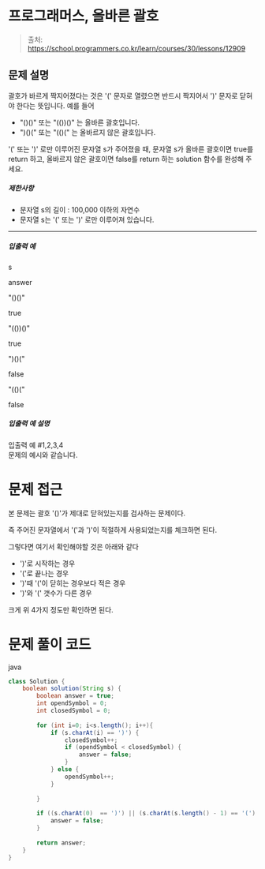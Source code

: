 # 프로그래머스, 올바른 괄호

> 출처: https://school.programmers.co.kr/learn/courses/30/lessons/12909

## 문제 설명

괄호가 바르게 짝지어졌다는 것은 '(' 문자로 열렸으면 반드시 짝지어서 ')' 문자로 닫혀야 한다는 뜻입니다. 예를 들어

*   "()()" 또는 "(())()" 는 올바른 괄호입니다.
*   ")()(" 또는 "(()(" 는 올바르지 않은 괄호입니다.

'(' 또는 ')' 로만 이루어진 문자열 s가 주어졌을 때, 문자열 s가 올바른 괄호이면 true를 return 하고, 올바르지 않은 괄호이면 false를 return 하는 solution 함수를 완성해 주세요.

##### 제한사항

*   문자열 s의 길이 : 100,000 이하의 자연수
*   문자열 s는 '(' 또는 ')' 로만 이루어져 있습니다.

* * *

##### 입출력 예

s

answer

"()()"

true

"(())()"

true

")()("

false

"(()("

false

##### 입출력 예 설명

입출력 예 #1,2,3,4  
문제의 예시와 같습니다.

# 문제 접근

본 문제는 괄호 '()'가 제대로 닫혀있는지를 검사하는 문제이다.

즉 주어진 문자열에서 '('과 ')'이 적절하게 사용되었는지를 체크하면 된다.

그렇다면 여기서 확인해야할 것은 아래와 같다

* ')'로 시작하는 경우 
* '('로 끝나는 경우
* ')'때 '('이 닫히는 경우보다 적은 경우
* ')'와 '(' 갯수가 다른 경우

크게 위 4가지 정도만 확인하면 된다.


# 문제 풀이 코드

java

```java
class Solution {
    boolean solution(String s) {
        boolean answer = true;
        int opendSymbol = 0;
        int closedSymbol = 0;
        
        for (int i=0; i<s.length(); i++){
            if (s.charAt(i) == ')') {
                closedSymbol++;
                if (opendSymbol < closedSymbol) {
                    answer = false;
                }
            } else {
                opendSymbol++;
            }
            
        }
        
        if ((s.charAt(0)  == ')') || (s.charAt(s.length() - 1) == '(') || (closedSymbol != opendSymbol)) {
            answer = false;
        } 
        
        return answer;
    }
}
```
